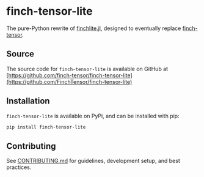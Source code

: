 # finch-tensor-lite

The pure-Python rewrite of [finchlite.jl](https://github.com/finch-tensor/finchlite.jl), designed to eventually replace [finch-tensor](https://pypi.org/project/finch-tensor/).

## Source
The source code for `finch-tensor-lite` is available on GitHub at [https://github.com/finch-tensor/finch-tensor-lite](https://github.com/FinchTensor/finch-tensor-lite)

## Installation

`finch-tensor-lite` is available on PyPi, and can be installed with pip:
```bash
pip install finch-tensor-lite
```

## Contributing
See [CONTRIBUTING.md](CONTRIBUTING.md) for guidelines, development setup, and best practices.
